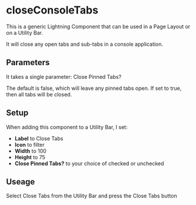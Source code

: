 # closeConsoleTabs
This is a generic Lightning Component that can be used in a Page Layout or on a Utility Bar.

It will close any open tabs and sub-tabs in a console application.

## Parameters

It takes a single parameter: Close Pinned Tabs?

The default is false, which will leave any pinned tabs open.  If set to true, then all tabs will be closed.

## Setup

When adding this component to a Utility Bar, I set: 
- **Label** to Close Tabs
- **Icon** to filter
- **Width** to 100
- **Height** to 75
- **Close Pinned Tabs?** to your choice of checked or unchecked

## Useage

Select Close Tabs from the Utility Bar and press the Close Tabs button


